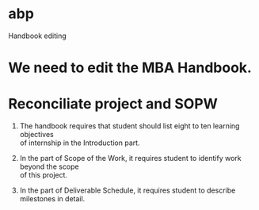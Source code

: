 # abp
Handbook editing

We need to edit the MBA Handbook.
=====================================

Reconciliate project and SOPW
====================================
1. The handbook requires that student should list eight to ten learning objectives  
    of internship in the Introduction part.
2. In the part of Scope of the Work, it requires student to identify work beyond the scope  
   of this project.

3. In the part of Deliverable Schedule, it requires student to describe milestones in detail.  
  
